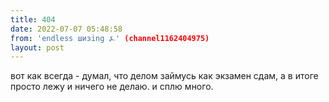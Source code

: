 ```yaml
---
title: 404
date: 2022-07-07 05:48:58
from: 'endless шизing ⍼' (channel1162404975)
layout: post
---
```


вот как всегда - думал, что делом займусь как экзамен сдам, а в итоге просто лежу и ничего не делаю. и сплю много.
